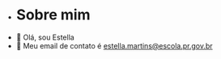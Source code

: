 - # Sobre mim
-  🖤 Olá, sou Estella
- 🖤 Meu email de contato é estella.martins@escola.pr.gov.br
<!---
yflufly/yflufly is a ✨ special ✨ repository because its `README.md` (this file) appears on your GitHub profile.
You can click the Preview link to take a look at your changes.
--->
